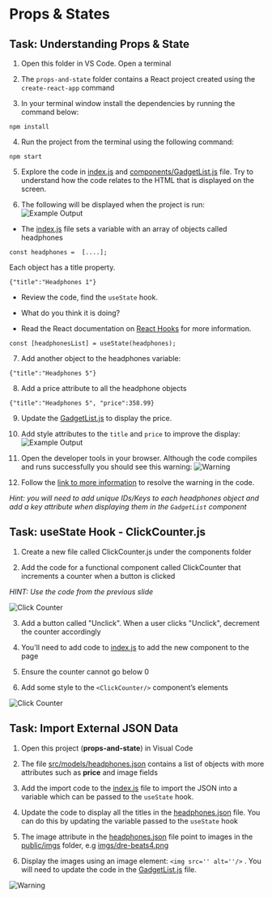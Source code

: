 # Props & States

## Task: Understanding Props & State

1. Open this folder in VS Code. Open a terminal

1. The `props-and-state` folder contains a React project created using the `create-react-app` command

1. In your terminal window install the dependencies by running the command below:

```shell
npm install
```
4. Run the project from the terminal using the following command:

```shell
npm start
```
5. Explore the code in [index.js](src/index.js) and [components/GadgetList.js](src/components/GadgetList.js) file. Try to  understand how the code relates to the HTML that is displayed on the screen.

1. The following will be displayed when the project is run:
![Example Output](docs/electronics-store-list.png)

- The [index.js](src/index.js) file sets a variable with an array of objects called headphones
```JS
const headphones =  [....];
```

Each object has a title property.

```JS
{"title":"Headphones 1"}
```

- Review the code, find the `useState` hook. 

- What do you think it is doing? 

- Read the React documentation on [React Hooks](https://reactjs.org/docs/hooks-intro.html) for more information.
```JS
const [headphonesList] = useState(headphones);
```

7. Add another object to the headphones variable:
```JS
{"title":"Headphones 5"}
```

8. Add a price attribute to all the headphone objects 

```JS
{"title":"Headphones 5", "price":358.99}
```

9. Update the [GadgetList.js](src/components/GadgetList.js) to display the price.

1. Add style attributes to the `title` and `price` to improve the display:
![Example Output](docs/electornic-store-task1.png)

11. Open the developer tools in your browser. Although the code compiles and runs successfully you should see this warning:
![Warning](docs/key-warning.png)

12. Follow the [link to more information](https://reactjs.org/link/warning-keys) to resolve the warning in the code. 

_Hint: you will need to add unique IDs/Keys to each headphones object and add a key attribute when displaying them in the `GadgetList` component_

## Task: useState Hook - ClickCounter.js

1. Create a new file called ClickCounter.js under the components  folder

1. Add the code for a functional component called ClickCounter that increments a counter when a button is clicked

_HINT: Use the code from the  previous slide_

![Click Counter](docs/clickcount.png)

3. Add a button called "Unclick". When a user clicks "Unclick", decrement the counter accordingly

1. You'll need to add code to [index.js](src/index.js) to add the new component to the page

1. Ensure the counter cannot go below 0

1. Add some style to the `<ClickCounter/>` component’s elements

![Click Counter](docs/clickcount2.png)

## Task: Import External JSON  Data

1. Open this project (__props-and-state__) in Visual Code

1. The file [src/models/headphones.json](src/models/headphones.json) contains a list of objects with more attributes such as __price__ and image fields

1. Add the import code to the [index.js](src/index.js) file to import the JSON into a variable which can be passed to the `useState` hook.

1. Update the code to display all the titles in the [headphones.json](src/models/headphones.json) file. You can do this by updating the variable passed to the `useState` hook

1. The image attribute in the [headphones.json](src/models/headphones.json) file point to images in the [public/imgs](public/imgs/) folder, e.g [imgs/dre-beats4.png](public/imgs/dre-beats4.png)

1. Display the images using an image element: `<img src='' alt=''/>` . You will need to update the code in the [GadgetList.js](src/components/GadgetList.js) file.

![Warning](docs/electronics-store.png)